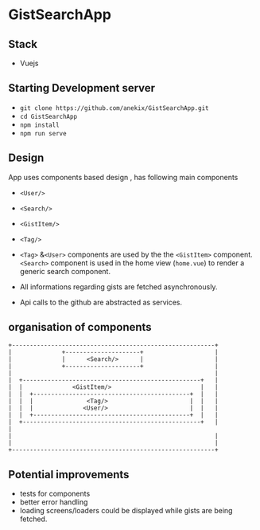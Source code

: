 # GistSearchApp 

## Stack
* Vuejs

## Starting Development server
* `git clone https://github.com/anekix/GistSearchApp.git`
* `cd GistSearchApp`
* `npm install`
* `npm run serve`

## Design 

App uses components based design , has following main components
* `<User/>`
* `<Search/>`
* `<GistItem/>`
* `<Tag/>`

* `<Tag>` &`<User>` components are used by the the `<GistItem>` component.
`<Search>` component is used in the home view (`home.vue`) to render a generic search component.

* All  informations regarding gists are fetched asynchronously.

* Api calls to the github are abstracted as services.

## organisation of components
```
+---------------------------------------------------------+
|              +---------------------+                    |
|              |      <Search/>      |                    |
|              +---------------------+                    |
|                                                         |
|  +--------------------------------------------------+   |
|  |              <GistItem/>                         |   |
|  |  +--------------------------------------------+  |   |
|  |  |               <Tag/>                       |  |   | 
|  |  |              <User/>                       |  |   |
|  |  +--------------------------------------------+  |   |
|  +--------------------------------------------------+   |                                               |
|                                                         |
|                                                         |
+---------------------------------------------------------+
```

## Potential improvements

* tests for components
* better error handling
* loading screens/loaders could be displayed while gists are being fetched.


